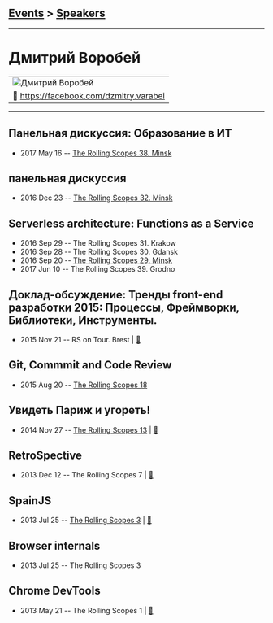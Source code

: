 ## [Events](../README.md) > [Speakers](../speakers.md)
---

# Дмитрий Воробей

| |
| --- |
| ![Дмитрий Воробей](https://avatars.io/facebook/dzmitry.varabei/large)
| :blue_book:  [https:&#x2F;&#x2F;facebook.com&#x2F;dzmitry.varabei](https://facebook.com/dzmitry.varabei)

---
## Панельная дискуссия: Образование в ИТ
- 2017 May 16 -- [The Rolling Scopes 38. Minsk](https://www.youtube.com/watch?v=pgyoeqaNIzQ)    
## панельная дискуссия
- 2016 Dec 23 -- [The Rolling Scopes 32. Minsk](https://www.youtube.com/watch?v=qLxO9Pgx05M)    
## Serverless architecture: Functions as a Service
- 2016 Sep 29 -- The Rolling Scopes 31. Krakow    
- 2016 Sep 28 -- The Rolling Scopes 30. Gdansk    
- 2016 Sep 20 -- [The Rolling Scopes 29. Minsk](https://www.youtube.com/watch?v=w8tRcAJdqGk)    
- 2017 Jun 10 -- The Rolling Scopes 39. Grodno    
## Доклад-обсуждение: Тренды front-end разработки 2015: Процессы, Фреймворки, Библиотеки, Инструменты.
- 2015 Nov 21 -- RS on Tour. Brest  | [:notebook:](http://rolling-scopes.github.io/slides/rs20/trends/)  
## Git, Commmit and Code Review
- 2015 Aug 20 -- [The Rolling Scopes 18](https://www.youtube.com/watch?v=LKVK_uCZ4Cg)    
## Увидеть Париж и угореть!
- 2014 Nov 27 -- [The Rolling Scopes 13](https://www.youtube.com/watch?v=QaX3yJpG6co)  | [:notebook:](http://rolling-scopes.github.io/slides/rs13/dotJS-overview)  
## RetroSpective
- 2013 Dec 12 -- The Rolling Scopes 7  | [:notebook:](http://rolling-scopes.github.io/slides/rs7/RetroSpective)  
## SpainJS
- 2013 Jul 25 -- [The Rolling Scopes 3](https://www.youtube.com/watch?v=Z6zuVuF2QGI)  | [:notebook:](https://speakerdeck.com/alexkarlovich/uploaded-favorites-of-spainjs-the-rollingscopes-number-3)  
## Browser internals
- 2013 Jul 25 -- The Rolling Scopes 3    
## Chrome DevTools
- 2013 May 21 -- The Rolling Scopes 1  | [:notebook:](http://rolling-scopes.github.io/slides/rs1/chromeDevTools/chromeDevTools.html)  
